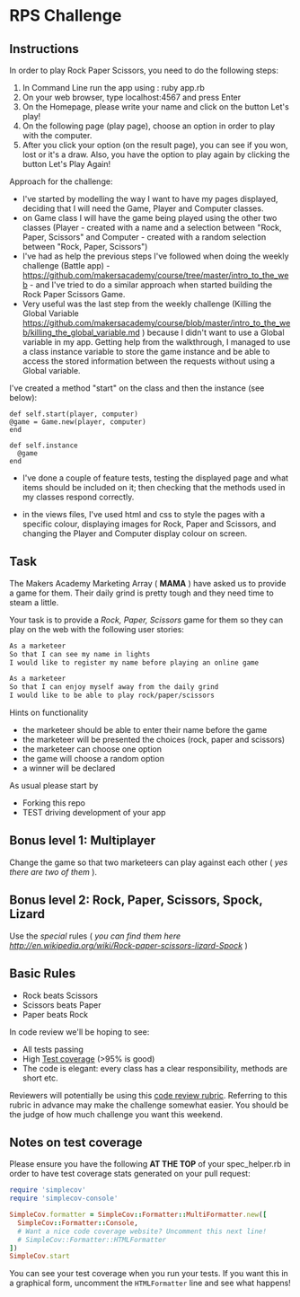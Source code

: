 # RPS Challenge

Instructions
-------

In order to play Rock Paper Scissors, you need to do the following steps:

1. In Command Line run the app using : ruby app.rb
2. On your web browser, type localhost:4567 and press Enter
3. On the Homepage, please write your name and click on the button Let's play!
4. On the following page (play page), choose an option in order to play with the computer.
5. After you click your option (on the result page), you can see if you won, lost or it's a draw.
Also, you have the option to play again by clicking the button Let's Play Again!


Approach for the challenge:

- I've started by modelling the way I want to have my pages displayed, deciding that I will need the Game, Player and Computer classes.
- on Game class I will have the game being played using the other two classes (Player - created with a name and a selection between "Rock, Paper, Scissors" and Computer - created with a random selection between "Rock, Paper, Scissors")
- I've had as help the previous steps I've followed when doing the weekly challenge (Battle app) - https://github.com/makersacademy/course/tree/master/intro_to_the_web - and I've tried to do a similar approach when started building the Rock Paper Scissors Game.
- Very useful was the last step from the weekly challenge (Killing the Global Variable https://github.com/makersacademy/course/blob/master/intro_to_the_web/killing_the_global_variable.md ) because I didn't want to use a Global variable in my app. Getting help from the walkthrough, I managed to use a class instance variable to store the game instance and be able to access the stored information between the requests without using a Global variable.

I've created a method "start" on the class and then the instance (see below):

```
def self.start(player, computer)
@game = Game.new(player, computer)
end

def self.instance
  @game
end

```

- I've done a couple of feature tests, testing the displayed page and what items should be included on it; then checking that the methods used in my classes respond correctly.

- in the views files, I've used html and css to style the pages with a specific colour, displaying images for Rock, Paper and Scissors, and changing the Player and Computer display colour on screen.


Task
----

The Makers Academy Marketing Array ( **MAMA** ) have asked us to provide a game for them. Their daily grind is pretty tough and they need time to steam a little.

Your task is to provide a _Rock, Paper, Scissors_ game for them so they can play on the web with the following user stories:

```sh
As a marketeer
So that I can see my name in lights
I would like to register my name before playing an online game

As a marketeer
So that I can enjoy myself away from the daily grind
I would like to be able to play rock/paper/scissors
```

Hints on functionality

- the marketeer should be able to enter their name before the game
- the marketeer will be presented the choices (rock, paper and scissors)
- the marketeer can choose one option
- the game will choose a random option
- a winner will be declared


As usual please start by

* Forking this repo
* TEST driving development of your app


## Bonus level 1: Multiplayer

Change the game so that two marketeers can play against each other ( _yes there are two of them_ ).

## Bonus level 2: Rock, Paper, Scissors, Spock, Lizard

Use the _special_ rules ( _you can find them here http://en.wikipedia.org/wiki/Rock-paper-scissors-lizard-Spock_ )

## Basic Rules

- Rock beats Scissors
- Scissors beats Paper
- Paper beats Rock

In code review we'll be hoping to see:

* All tests passing
* High [Test coverage](https://github.com/makersacademy/course/blob/master/pills/test_coverage.md) (>95% is good)
* The code is elegant: every class has a clear responsibility, methods are short etc.

Reviewers will potentially be using this [code review rubric](docs/review.md).  Referring to this rubric in advance may make the challenge somewhat easier.  You should be the judge of how much challenge you want this weekend.

Notes on test coverage
----------------------

Please ensure you have the following **AT THE TOP** of your spec_helper.rb in order to have test coverage stats generated
on your pull request:

```ruby
require 'simplecov'
require 'simplecov-console'

SimpleCov.formatter = SimpleCov::Formatter::MultiFormatter.new([
  SimpleCov::Formatter::Console,
  # Want a nice code coverage website? Uncomment this next line!
  # SimpleCov::Formatter::HTMLFormatter
])
SimpleCov.start
```

You can see your test coverage when you run your tests. If you want this in a graphical form, uncomment the `HTMLFormatter` line and see what happens!
